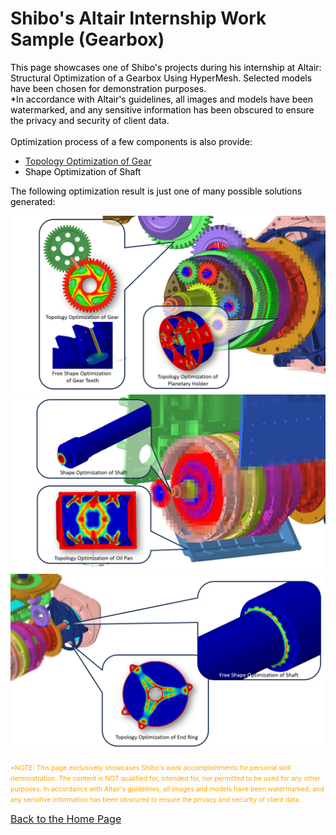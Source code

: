 # Shibo's Altair Internship Work Sample (Gearbox)
<span style="color:black"> This page showcases one of Shibo's projects during his internship at Altair: Structural Optimization of a Gearbox Using HyperMesh. Selected models have been chosen for demonstration purposes.<br> *In accordance with Altair's guidelines, all images and models have been watermarked, and any sensitive information has been obscured to ensure the privacy and security of client data.</span><br><br>
<span style="color:black"> Optimization process of a few components is also provide:</span>
- <span style="color:blue"> [<u>Topology Optimization of Gear</u>](Altair_Intern_Samples/Gearbox_Sample/Gear_Topo_Opti/Gear_Topo_Sample.md)</span>
- <span style="color:black"> Shape Optimization of Shaft</span>

<span style="color:black"> The following optimization result is just one of many possible solutions generated:</span><br>

<img src="Gear_Showcase_1.png">
<img src="Gear_Showcase_2.png">
<img src="Gear_Showcase_3.png">

<span style="font-size:0.75em; color:orange">*NOTE: This page exclusively showcases Shibo's work accomplishments for personal skill demonstration.
The content is NOT qualified for, intended for, nor permitted to be used for any other purposes. In accordance with Altair's guidelines, all images and models have been watermarked, and any sensitive information has been obscured to ensure the privacy and security of client data. </span><br>

<span style="font-size:16px; color:blue">[Back to the Home Page](https://shibojia98.github.io/Portfolio/)</span>
